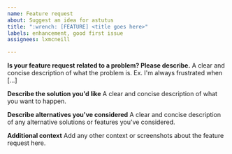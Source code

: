 ```yaml
---
name: Feature request
about: Suggest an idea for astutus
title: ":wrench: [FEATURE] <title goes here>"
labels: enhancement, good first issue
assignees: lxmcneill

---
```


**Is your feature request related to a problem? Please describe.**
A clear and concise description of what the problem is. Ex. I'm always frustrated when [...]

**Describe the solution you'd like**
A clear and concise description of what you want to happen.

**Describe alternatives you've considered**
A clear and concise description of any alternative solutions or features you've considered.

**Additional context**
Add any other context or screenshots about the feature request here.
